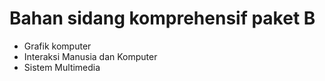 # Bahan sidang komprehensif paket B
- Grafik komputer
- Interaksi Manusia dan Komputer
- Sistem Multimedia
